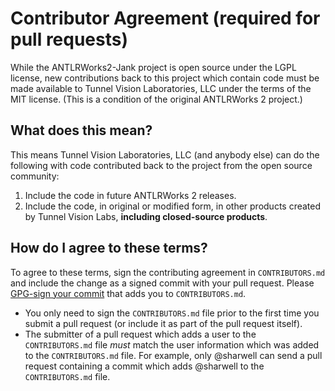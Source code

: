 # Contributor Agreement (required for pull requests)

While the ANTLRWorks2-Jank project is open source under the LGPL license, new contributions
back to this project which contain code must be made available to Tunnel Vision
Laboratories, LLC under the terms of the MIT license. (This is a condition of the
original ANTLRWorks 2 project.)

## What does this mean?

This means Tunnel Vision Laboratories, LLC (and anybody else) can do the following 
with code contributed back to the project from the open source community:

1. Include the code in future ANTLRWorks 2 releases.
2. Include the code, in original or modified form, in other products created by Tunnel
   Vision Labs, **including closed-source products**.

## How do I agree to these terms?

To agree to these terms, sign the contributing agreement in `CONTRIBUTORS.md` and
include the change as a signed commit with your pull request. Please 
[GPG-sign your commit](https://git-scm.com/book/en/v2/Git-Tools-Signing-Your-Work)
that adds you to `CONTRIBUTORS.md`.

* You only need to sign the `CONTRIBUTORS.md` file prior to the first time you
  submit a pull request (or include it as part of the pull request itself).
* The submitter of a pull request which adds a user to the `CONTRIBUTORS.md` file
  *must* match the user information which was added to the `CONTRIBUTORS.md` file.
  For example, only @sharwell can send a pull request containing a commit which adds
  @sharwell to the `CONTRIBUTORS.md` file.
